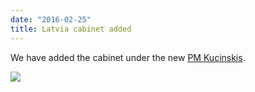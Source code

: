 ```yaml
---
date: "2016-02-25"
title: Latvia cabinet added
---
```


We have added the cabinet under the new [PM Kucinskis](http://www.parlgov.org/explore/LVA/cabinet/2016-02-11/).

![](/images/parliament-european-union.jpg)

